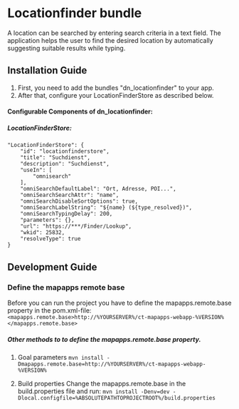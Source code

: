 # Locationfinder bundle
A location can be searched by entering search criteria in a text field. The application helps the user to find the desired location by automatically suggesting suitable results while typing.


Installation Guide
------------------
1. First, you need to add the bundles "dn_locationfinder" to your app.
2. After that, configure your LocationFinderStore as described below.

#### Configurable Components of dn_locationfinder:

##### LocationFinderStore:
```
"LocationFinderStore": {
    "id": "locationfinderstore",
    "title": "Suchdienst",
    "description": "Suchdienst",
    "useIn": [
        "omnisearch"
    ],
    "omniSearchDefaultLabel": "Ort, Adresse, POI...",
    "omniSearchSearchAttr": "name",
    "omniSearchDisableSortOptions": true,
    "omniSearchLabelString": "${name} (${type_resolved})",
    "omniSearchTypingDelay": 200,
    "parameters": {},
    "url": "https://***/Finder/Lookup",
    "wkid": 25832,
    "resolveType": true
}
```

Development Guide
------------------
### Define the mapapps remote base
Before you can run the project you have to define the mapapps.remote.base property in the pom.xml-file:
`<mapapps.remote.base>http://%YOURSERVER%/ct-mapapps-webapp-%VERSION%</mapapps.remote.base>`

##### Other methods to to define the mapapps.remote.base property.
1. Goal parameters
`mvn install -Dmapapps.remote.base=http://%YOURSERVER%/ct-mapapps-webapp-%VERSION%`

2. Build properties
Change the mapapps.remote.base in the build.properties file and run:
`mvn install -Denv=dev -Dlocal.configfile=%ABSOLUTEPATHTOPROJECTROOT%/build.properties`
